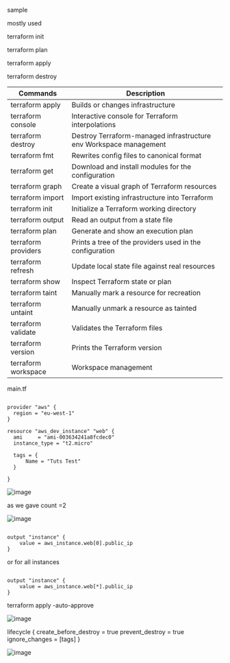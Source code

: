 

sample



mostly used 

terraform init

terraform plan

terraform apply

terraform destroy



| Commands  | Description |
| ------------- | ------------- |
| terraform apply | Builds or changes infrastructure |
| terraform console | Interactive console for Terraform interpolations |
| terraform destroy | Destroy Terraform-managed infrastructure env Workspace management|
| terraform fmt | Rewrites config files to canonical format|
| terraform get | Download and install modules for the configuration|
| terraform graph |Create a visual graph of Terraform resources|
| terraform import | Import existing infrastructure into Terraform|
| terraform init |Initialize a Terraform working directory|
| terraform output | Read an output from a state file|
| terraform plan | Generate and show an execution plan|
| terraform providers | Prints a tree of the providers used in the configuration|
| terraform refresh | Update local state file against real resources|
| terraform show | Inspect Terraform state or plan|
| terraform taint | Manually mark a resource for recreation|
| terraform untaint | Manually unmark a resource as tainted|
| terraform validate | Validates the Terraform files|
| terraform version| Prints the Terraform version|
| terraform workspace | Workspace management |







main.tf

```

provider "aws" {
  region = "eu-west-1"
}

resource "aws_dev_instance" "web" {
  ami     = "ami-003634241a8fcdec0"
  instance_type = "t2.micro"
  
  tags = {
      Name = "Tuts Test"
  }
  
}

```

![image](https://user-images.githubusercontent.com/33985509/99122828-594c6880-25ff-11eb-9984-1596b6a64bcb.png)

as we gave count =2 

![image](https://user-images.githubusercontent.com/33985509/99122933-80a33580-25ff-11eb-84d8-0101d842593e.png)

```

output "instance" {
	value = aws_instance.web[0].public_ip
}

```


or for all instances 

```

output "instance" {
	value = aws_instance.web[*].public_ip
}

```

terraform apply -auto-approve



![image](https://user-images.githubusercontent.com/33985509/99123785-2e631400-2601-11eb-8044-7caddaa64274.png)

lifecycle {
	create_before_destroy = true
	prevent_destroy = true
	ignore_changes = [tags]
}


![image](https://user-images.githubusercontent.com/33985509/99131363-3a57d180-2613-11eb-9b52-b55867aa9b99.png)
